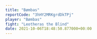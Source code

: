 ```yaml
---
title: "Bømbas"
reportCode: "3hHY2MRKgrdDkTPj"
player: "Bømbas"
fight: "Leotheras the Blind"
date: 2021-10-06T18:48:50.877000+00:00
---
```

